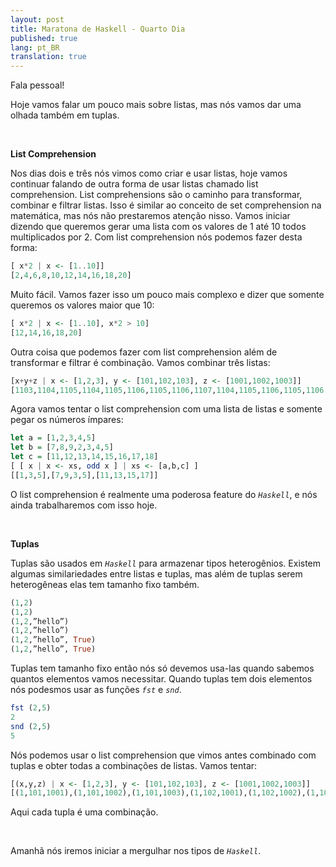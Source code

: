 ```yaml
---
layout: post
title: Maratona de Haskell - Quarto Dia
published: true
lang: pt_BR
translation: true
---
```


Fala pessoal!


Hoje vamos falar um pouco mais sobre listas, mas nós vamos dar uma olhada também em tuplas.

<br />

**List Comprehension**

Nos dias dois e três nós vimos como criar e usar listas, hoje vamos continuar falando de outra forma de usar listas chamado list comprehension.
List comprehensions são o caminho para transformar, combinar e filtrar listas. Isso é similar ao conceito de set comprehension na matemática, mas nós não prestaremos atenção nisso.
Vamos iniciar dizendo que queremos gerar uma lista com os valores de 1 até 10 todos multiplicados por 2. Com list comprehension nós podemos fazer desta forma:
```haskell
[ x*2 | x <- [1..10]]
[2,4,6,8,10,12,14,16,18,20]
```

Muito fácil. Vamos fazer isso um pouco mais complexo e dizer que somente queremos os valores maior que 10:
```haskell
[ x*2 | x <- [1..10], x*2 > 10]
[12,14,16,18,20]
```

Outra coisa que podemos fazer com list comprehension além de transformar e filtrar é combinação. Vamos combinar três listas:
```haskell
[x+y+z | x <- [1,2,3], y <- [101,102,103], z <- [1001,1002,1003]]
[1103,1104,1105,1104,1105,1106,1105,1106,1107,1104,1105,1106,1105,1106,1107,1106,1107,1108,1105,1106,1107,1106,1107,1108,1107,1108,1109]
```

Agora vamos tentar o list comprehension com uma lista de listas e somente pegar os números ímpares:
```haskell
let a = [1,2,3,4,5]
let b = [7,8,9,2,3,4,5]
let c = [11,12,13,14,15,16,17,18]
[ [ x | x <- xs, odd x ] | xs <- [a,b,c] ]
[[1,3,5],[7,9,3,5],[11,13,15,17]]
```

O list comprehension é realmente uma poderosa feature do *`Haskell`*, e nós ainda trabalharemos com isso hoje.

<br />

**Tuplas**

Tuplas são usados em *`Haskell`* para armazenar tipos heterogênios. Existem algumas similariedades entre listas e tuplas, mas além de tuplas serem heterogêneas elas tem tamanho fixo também.
```haskell
(1,2)
(1,2)
(1,2,”hello”)
(1,2,”hello”)
(1,2,”hello”, True)
(1,2,”hello”, True)
```

Tuplas tem tamanho fixo então nós só devemos usa-las quando sabemos quantos elementos vamos necessitar.
Quando tuplas tem dois elementos nós podesmos usar as funções *`fst`* e *`snd`*.
```haskell
fst (2,5)
2
snd (2,5)
5
```

Nós podemos usar o list comprehension que vimos antes combinado com tuplas e obter todas a combinações de listas. Vamos tentar:
```haskell
[(x,y,z) | x <- [1,2,3], y <- [101,102,103], z <- [1001,1002,1003]]
[(1,101,1001),(1,101,1002),(1,101,1003),(1,102,1001),(1,102,1002),(1,102,1003),(1,103,1001),(1,103,1002),(1,103,1003),(2,101,1001),(2,101,1002),(2,101,1003),(2,102,1001),(2,102,1002),(2,102,1003),(2,103,1001),(2,103,1002),(2,103,1003),(3,101,1001),(3,101,1002),(3,101,1003),(3,102,1001),(3,102,1002),(3,102,1003),(3,103,1001),(3,103,1002),(3,103,1003)]
```

Aqui cada tupla é uma combinação.

<br />

Amanhã nós iremos iniciar a mergulhar nos tipos de *`Haskell`*.

